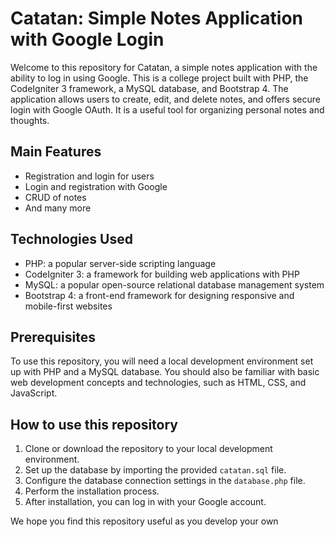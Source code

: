# Catatan: Simple Notes Application with Google Login

Welcome to this repository for Catatan, a simple notes application with the ability to log in using Google. This is a college project built with PHP, the CodeIgniter 3 framework, a MySQL database, and Bootstrap 4. The application allows users to create, edit, and delete notes, and offers secure login with Google OAuth. It is a useful tool for organizing personal notes and thoughts.

## Main Features

- Registration and login for users
- Login and registration with Google
- CRUD of notes
- And many more

## Technologies Used

- PHP: a popular server-side scripting language
- CodeIgniter 3: a framework for building web applications with PHP
- MySQL: a popular open-source relational database management system
- Bootstrap 4: a front-end framework for designing responsive and mobile-first websites

## Prerequisites

To use this repository, you will need a local development environment set up with PHP and a MySQL database. You should also be familiar with basic web development concepts and technologies, such as HTML, CSS, and JavaScript.

## How to use this repository

1. Clone or download the repository to your local development environment.
2. Set up the database by importing the provided `catatan.sql` file.
3. Configure the database connection settings in the `database.php` file.
4. Perform the installation process.
5. After installation, you can log in with your Google account.

We hope you find this repository useful as you develop your own
